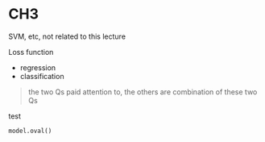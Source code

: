 # CH3

SVM, etc, not related to this lecture

Loss function

- regression
- classification

> the two Qs paid attention to, the others are combination of these two Qs

test

```python
model.oval()
```
